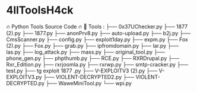 # 4llToolsH4ck
🔥 Python Tools Source Code 🔥
💎 Tools : 
├── 0x37UChecker.py
├── 1877 (2).py
├── 1877.py
├── anonPrv8.py
├── auto-upload.py
├── b2j.py
├── CmsScanner.py
├── config.py
├── exploit1day.py
├── expm.py
├── Fox (2).py
├── Fox.py
├── grab.py
├── ipfromdomain.py
├── lar.py
├── las.py
├── log_attack.py
├── mass.py
├── original_tool.py
├── phone_gen.py
├── phpthumb.py
├── RCE.py
├── RXRDrupal.py
├── Rxr_Edition.py
├── rxrjoomla.py
├── rxrwp.py
├── smtp-cracker.py
├── test.py
├── tg exploit 1877  .py
├── V-EXPLOITV3 (2).py
├── V-EXPLOITV3.py
├── VIOLENT-DECRYPTED2.py
├── VIOLENT-DECRYPTED.py
├── WaweMiniTool.py
└── wpi.py

